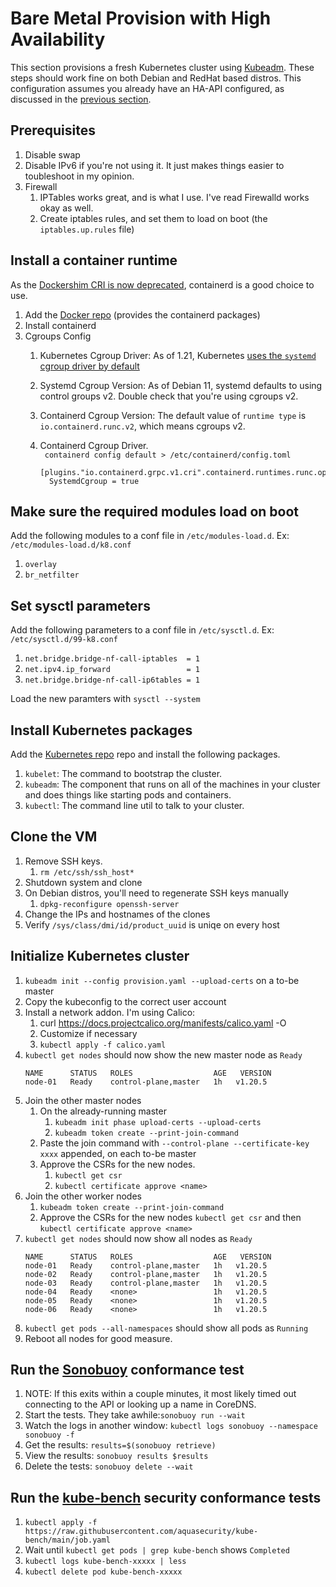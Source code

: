 # Bare Metal Provision with High Availability 

This section provisions a fresh Kubernetes cluster using [Kubeadm](https://kubernetes.io/docs/reference/setup-tools/kubeadm/). These steps should work fine on both Debian and RedHat based distros. This configuration assumes you already have an HA-API configured, as discussed in the [previous section](../HA-API/).

## Prerequisites
1. Disable swap
2. Disable IPv6 if you're not using it. It just makes things easier to toubleshoot in my opinion.
3. Firewall
    1. IPTables works great, and is what I use. I've read Firewalld works okay as well.
    2. Create iptables rules, and set them to load on boot (the `iptables.up.rules` file)

## Install a container runtime
As the [Dockershim CRI is now deprecated](https://kubernetes.io/blog/2020/12/02/dont-panic-kubernetes-and-docker/), containerd is a good choice to use.
1. Add the [Docker repo](https://docs.docker.com/engine/install/) (provides the containerd packages)
2. Install containerd
3. Cgroups Config
    1. Kubernetes Cgroup Driver: As of 1.21, Kubernetes [uses the `systemd` cgroup driver by default](https://github.com/kubernetes/kubernetes/blob/master/CHANGELOG/CHANGELOG-1.21.md#no-really-you-must-read-this-before-you-upgrade)
       
    2. Systemd Cgroup Version: As of Debian 11, systemd defaults to using control groups v2. Double check that you're using cgroups v2.
    2. Containerd Cgroup Version: The default value of `runtime type` is `io.containerd.runc.v2`, which means cgroups v2.
    3. Containerd Cgroup Driver.  
         ` containerd config default > /etc/containerd/config.toml`
    
        ```
        [plugins."io.containerd.grpc.v1.cri".containerd.runtimes.runc.options]
          SystemdCgroup = true
        ```

## Make sure the required modules load on boot
Add the following modules to a conf file in `/etc/modules-load.d`. Ex: `/etc/modules-load.d/k8.conf`
1. `overlay`
2. `br_netfilter`

## Set sysctl parameters
Add the following parameters to a conf file in `/etc/sysctl.d`. Ex: `/etc/sysctl.d/99-k8.conf`
1. `net.bridge.bridge-nf-call-iptables  = 1`
2. `net.ipv4.ip_forward                 = 1`
3. `net.bridge.bridge-nf-call-ip6tables = 1`

Load the new paramters with `sysctl --system`

## Install Kubernetes packages
Add the [Kubernetes repo](https://kubernetes.io/docs/setup/production-environment/tools/kubeadm/install-kubeadm/#installing-kubeadm-kubelet-and-kubectl) repo and install the following packages.
1. `kubelet`: The command to bootstrap the cluster.
2. `kubeadm`: The component that runs on all of the machines in your cluster and does things like starting pods and containers.
3. `kubectl`: The command line util to talk to your cluster.

## Clone the VM
1. Remove SSH keys.
    1. `rm /etc/ssh/ssh_host*`
2. Shutdown system and clone
3. On Debian distros, you'll need to regenerate SSH keys manually
    1. `dpkg-reconfigure openssh-server`
4. Change the IPs and hostnames of the clones
5. Verify `/sys/class/dmi/id/product_uuid` is uniqe on every host

## Initialize Kubernetes cluster
1. `kubeadm init --config provision.yaml --upload-certs` on a to-be master
2. Copy the kubeconfig to the correct user account
3. Install a network addon. I'm using Calico:
    1. curl https://docs.projectcalico.org/manifests/calico.yaml -O
    2. Customize if necessary
    3. `kubectl apply -f calico.yaml`
4. `kubectl get nodes` should now show the new master node as `Ready`
    ```
    NAME      STATUS   ROLES                  AGE   VERSION
    node-01   Ready    control-plane,master   1h   v1.20.5
    ```
6. Join the other master nodes
    1. On the already-running master
       1. `kubeadm init phase upload-certs --upload-certs`
       2. `kubeadm token create --print-join-command`
    3. Paste the join command with `--control-plane --certificate-key xxxx` appended, on each to-be master
    4. Approve the CSRs for the new nodes.
       1. `kubectl get csr`
       2. `kubectl certificate approve <name>`
7. Join the other worker nodes
    1. `kubeadm token create --print-join-command`
    2. Approve the CSRs for the new nodes `kubectl get csr` and then `kubectl certificate approve <name>`
8. `kubectl get nodes` should now show all nodes as `Ready`
   ```
   NAME      STATUS   ROLES                  AGE   VERSION
   node-01   Ready    control-plane,master   1h   v1.20.5
   node-02   Ready    control-plane,master   1h   v1.20.5
   node-03   Ready    control-plane,master   1h   v1.20.5
   node-04   Ready    <none>                 1h   v1.20.5
   node-05   Ready    <none>                 1h   v1.20.5
   node-06   Ready    <none>                 1h   v1.20.5
   ```
8. `kubectl get pods --all-namespaces` should show all pods as `Running`
9. Reboot all nodes for good measure.

## Run the [Sonobuoy](https://github.com/vmware-tanzu/sonobuoy) conformance test
1. NOTE: If this exits within a couple minutes, it most likely timed out connecting to the API or looking up a name in CoreDNS. 
2. Start the tests. They take awhile:`sonobuoy run --wait`
3. Watch the logs in another window: `kubectl logs sonobuoy --namespace sonobuoy -f`
4. Get the results: `results=$(sonobuoy retrieve)`
5. View the results: `sonobuoy results $results`
6. Delete the tests: `sonobuoy delete --wait`

## Run the [kube-bench](https://github.com/aquasecurity/kube-bench) security conformance tests
1. `kubectl apply -f https://raw.githubusercontent.com/aquasecurity/kube-bench/main/job.yaml`
2. Wait until `kubectl get pods | grep kube-bench` shows `Completed`
3. `kubectl logs kube-bench-xxxxx | less`
4. `kubectl delete pod kube-bench-xxxxx`
